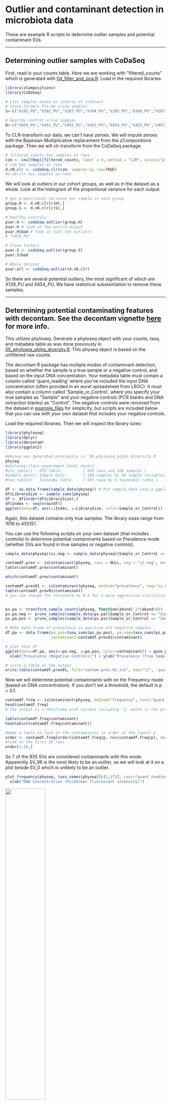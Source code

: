 # Outlier and contaminant detection in microbiota data

These are example R scripts to determine outlier samples and potential contaminant SVs.

---
## Determining outlier samples with CoDaSeq

First, read in your counts table. Here we are working with "filtered_counts" which is generated with [04_filter_and_pca.R](04_filter_and_pca.R). Load in the required libraries:
```r
library(zCompositions)
library(CoDaSeq)

# List samples based on cohorts of interest
# Stone-formers Pre-Op urine samples
S<-c("X101_PU","X102_PU","X103_PU","X104_PU","X105_PU","X106_PU","X107_PU","X108_PU","X110_PU","X111_PU","X112_PU","X113_PU","X114_PU","X115_PU","X116_PU","X117_PU","X118_PU","X119_PU","X120_PU","X121_PU","X122_PU","X123_PU","X124_PU","X125_PU","X126_PU","X127_PU","X128_PU","X129_PU","X130_PU","X131_PU","X132_PU","X133_PU","X134_PU","X135_PU","X136_PU","X137_PU","X138_PU","X139_PU","X140_PU","X141_PU","X142_PU","X143_PU","X144_PU","X145_PU","X146_PU","X147_PU","X148_PU","X149_PU","X150_PU","X151_PU","X152_PU","X153_PU","X154_PU","X155_PU","X156_PU","X157_PU","X158_PU","X159_PU","X160_PU","X161_PU","X162_PU","X163_PU","X164_PU","X165_PU","X166_PU","X167_PU","X168_PU","X169_PU","X170_PU","X171_PU","X172_PU","X173_PU","X174_PU","X175_PU","X176_PU","X177_PU","X178_PU","X179_PU","X180_PU","X181_PU","X182_PU","X183_PU","X184_PU")

# Healthy control urine samples
H<-c("X450_PU","X451_PU","X452_PU","X453_PU","X454_PU","X455_PU","X457_PU","X458_PU","X459_PU","X460_PU","X462_PU","X463_PU","X464_PU","X465_PU","X467_PU","X469_PU","X470_PU","X471_PU","X472_PU","X474_PU","X475_PU","X476_PU","X477_PU","X478_PU","X479_PU")
```

To CLR-transform our data, we can't have zeroes. We will impute zeroes with the Bayesian-Multiplicative replacement from the zCompositions package. Then we will clr-transform from the CoDaSeq package.
```r
# filtered_counts has samples as rows
czm <- cmultRepl(filtered_counts, label = 0, method = "CZM", output="p-counts")
# czm has samples as rows
d.n0.clr <- codaSeq.clr(czm, samples.by.row=TRUE)
#d.n0.clr has samples as rows
```
We will look at outliers in our cohort groups, as well as in the dataset as a whole. Look at the histogram of the proportional variance for each output.
```r
# get proportional variance per sample in each group
group.H <- d.n0.clr[c(H),]
group.S <- d.n0.clr[c(S),]

# Healthy controls
pvar.H <- codaSeq.outlier(group.H)
pvar.H # look at the entire output
pvar.H$bad # look at just the outliers
# "X454_PU"

# Stone formers
pvar.S <- codaSeq.outlier(group.S)
pvar.S$bad

# Whole dataset
pvar.all <- codaSeq.outlier(d.n0.clr)
```
So there are several potential outliers, the most significant of which are X139_PU and X454_PU. We have statistical substantiation to remove these samples.

---
## Determining potential contaminating features with decontam. See the decontam vignette [here](https://benjjneb.github.io/decontam/vignettes/decontam_intro.html) for more info.

This utilizes phyloseq. Generate a phyloseq object with your counts, taxa, and metadata table as was done previously in [05_phyloseq_alpha_diversity.R](05_phyloseq_alpha_diversity.R). This physeq object is based on the unfiltered raw counts. 

The decontam R package has multiple modes of contaminant detection, based on whether the sample is a true sample or a negative control, and based on the input DNA concentration. Your metadata table must contain a column called 'quant_reading' where you've included the input DNA concentration (often provided in an excel spreadsheet from LRGC). It must also contain a column called 'Sample_or_Control', where you specify your true samples as "Sample" and your negative controls (PCR blanks and DNA extraction blanks) as "Control". The negative controls were removed from the dataset in [example_files](example_files) for simplicity, but scripts are included below that you can use with your own dataset that includes your negative controls.

Load the required libraries. Then we will inspect the library sizes:
```r
library(phyloseq)
library(dplyr)
library(decontam)
library(ggplot2)

#physeq was generated previously in '05_phyloseq_alpha_diversity.R'
physeq
#phyloseq-class experiment-level object
#otu_table()   OTU Table:         [ 935 taxa and 108 samples ]
#sample_data() Sample Data:       [ 108 samples by 60 sample variables ]
#tax_table()   Taxonomy Table:    [ 935 taxa by 6 taxonomic ranks ]

df <- as.data.frame(sample_data(physeq)) # Put sample_data into a ggplot-friendly data frame
df$LibrarySize <- sample_sums(physeq)
df <- df[order(df$LibrarySize),]
df$Index <- seq(nrow(df))
ggplot(data=df, aes(x=Index, y=LibrarySize, color=Sample_or_Control)) + geom_point()
```
Again, this dataset contains only true samples. The library sizes range from 1016 to 455151.

You can use the following scripts on your own dataset (that includes controls) to determine potential contaminants based on Prevalence mode (whether SVs are found in true samples or negative controls).

```r
sample_data(physeq)$is.neg <- sample_data(physeq)$Sample_or_Control == "Control"

contamdf.prev <- isContaminant(physeq, conc = NULL, neg = "is.neg", method = "prevalence")
table(contamdf.prev$contaminant)

which(contamdf.prev$contaminant)

contamdf.prev01 <- isContaminant(physeq, method="prevalence", neg="is.neg", threshold=0.1)
table(contamdf.prev01$contaminant)
# you can change the threshold to 0.5 for a more aggressive classification of contaminants


ps.pa <- transform_sample_counts(physeq, function(abund) 1*(abund>0))
ps.pa.neg <- prune_samples(sample_data(ps.pa)$Sample_or_Control == "Control", ps.pa)
ps.pa.pos <- prune_samples(sample_data(ps.pa)$Sample_or_Control == "Sample", ps.pa)

# Make data.frame of prevalence in positive and negative samples
df.pa <- data.frame(pa.pos=taxa_sums(ps.pa.pos), pa.neg=taxa_sums(ps.pa.neg),
                    contaminant=contamdf.prev01$contaminant)

# plot this df
ggplot(data=df.pa, aes(x=pa.neg, y=pa.pos, color=contaminant)) + geom_point() +
  xlab("Prevalence (Negative Controls)") + ylab("Prevalence (True Samples)")

# write a table of the output
write.table(contamdf.prev01, file="contam.prev.01.txt", sep="\t",  quote=F) 
```

Now we will determine potential contaminants with on the Frequency mode (based on DNA concentration). If you don't set a threshold, the default is p < 0.1.
```r
contamdf.freq <- isContaminant(physeq, method="frequency", conc="quant_reading", threshold = 0.05)
head(contamdf.freq)
# the output is a dataframe with columns including 'p' which is the probability for classifying contaminants

table(contamdf.freq$contaminant)
head(which(contamdf.freq$contaminant))

#make a table to look at the contaminants in order of the lowest p 
order <- contamdf.freq[order(contamdf.freq$p, rev(contamdf.freq$p), decreasing = FALSE),]
#look at the first 20 rows
order[1:20,]
```
So 7 of the 935 SVs are considered contaminants with this mode. Apparently SV_96 is the most likely to be an outlier, so we will look at it on a plot beside SV_0 which is unlikely to be an outlier.
```r
plot_frequency(physeq, taxa_names(physeq)[c(1,97)], conc="quant_reading") +
  xlab("DNA Concentration (PicoGreen fluorescent intensity)")
```
<img src="https://github.com/kait-al/Microbiome_SOPs/blob/main/Amplicon_SOPs/images/decontam.freq.jpg" width=50% height=50%>

The dashed black line shows the model of a noncontaminant sequence feature for which frequency is expected to be independent of the input DNA concentration. The red line shows the model of a contaminant sequence feature, for which frequency is expected to be inversely proportional to input DNA concentration, as contaminating DNA will make up a larger fraction of the total DNA in samples with very little total DNA.
```r
# Make data.frame of prevalence in positive and negative samples, instead colouring by freq this time instead of prev
df.pa <- data.frame(pa.pos=taxa_sums(ps.pa.pos), pa.neg=taxa_sums(ps.pa.neg),
                    contaminant=contamdf.freq$contaminant)

# plot this df, how do the contaminants compare to those detected with prevalence mode?
ggplot(data=df.pa, aes(x=pa.neg, y=pa.pos, color=contaminant)) + geom_point() +
  xlab("Prevalence (Negative Controls)") + ylab("Prevalence (True Samples)")
```

You can also determine potential contaminants with the method "combined", which considers both prevalence and frequency with Fisher's method.
```r
sample_data(physeq)$is.neg <- sample_data(physeq)$Sample_or_Control == "Control"
contamdf.comb <- isContaminant(physeq, method="combined", conc="quant_reading", neg="is.neg")

# Make data.frame of prevalence in positive and negative samples, instead colouring by combined this time 
df.pa <- data.frame(pa.pos=taxa_sums(ps.pa.pos), pa.neg=taxa_sums(ps.pa.neg),
                    contaminant=contamdf.comb$contaminant)

# plot this df, how do the contaminants compare to those detected with prevalence mode?
ggplot(data=df.pa, aes(x=pa.neg, y=pa.pos, color=contaminant)) + geom_point() +
  xlab("Prevalence (Negative Controls)") + ylab("Prevalence (True Samples)")
```
